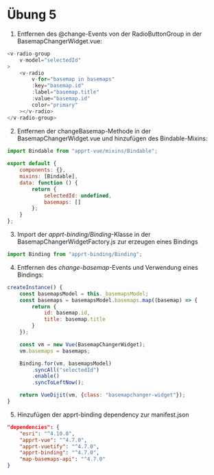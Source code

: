 # Übung 5

1. Entfernen des @change-Events von der RadioButtonGroup in der BasemapChangerWidget.vue:

```javascript
<v-radio-group
    v-model="selectedId"
>
    <v-radio
        v-for="basemap in basemaps"
        :key="basemap.id"
        :label="basemap.title"
        :value="basemap.id"
        color="primary"
    ></v-radio>
</v-radio-group>
```

2. Entfernen der changeBasemap-Methode in der BasemapChangerWidget.vue und hinzufügen des Bindable-Mixins:

```javascript
import Bindable from "apprt-vue/mixins/Bindable";
    
export default {
    components: {},
    mixins: [Bindable],
    data: function () {
        return {
            selectedId: undefined,
            basemaps: []
        };
    }
};
```

3. Import der _apprt-binding/Binding_-Klasse in der BasemapChangerWidgetFactory.js zur erzeugen eines Bindings

```javascript
import Binding from "apprt-binding/Binding";
```

4. Entfernen des _change-basemap_-Events und Verwendung eines Bindings:

```javascript
createInstance() {
    const basemapsModel = this._basemapsModel;
    const basemaps = basemapsModel.basemaps.map((basemap) => {
        return {
            id: basemap.id,
            title: basemap.title
        }
    });

    const vm = new Vue(BasemapChangerWidget);
    vm.basemaps = basemaps;

    Binding.for(vm, basemapsModel)
        .syncAll("selectedId")
        .enable()
        .syncToLeftNow();

    return VueDijit(vm, {class: "basemapchanger-widget"});
}
```
5. Hinzufügen der apprt-binding dependency zur manifest.json

```json
"dependencies": {
    "esri": "^4.10.0",
    "apprt-vue": "^4.7.0",
    "apprt-vuetify": "^4.7.0",
    "apprt-binding": "^4.7.0",
    "map-basemaps-api": "^4.7.0"
}
```
